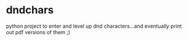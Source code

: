 # dndchars
python project to enter and level up dnd characters...and eventually print out pdf versions of them ;)
